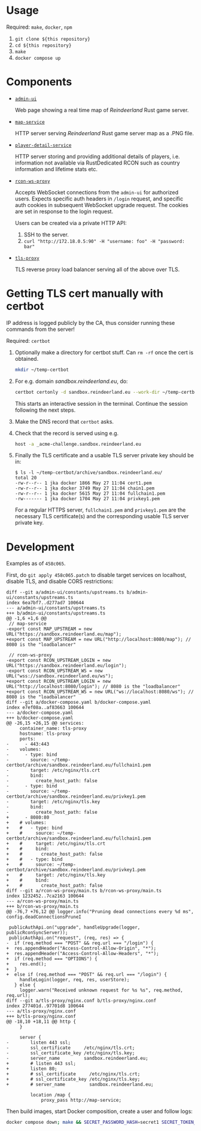# Usage

Required: `make`, `docker`, `npm`

1. `git clone ${this repository}`
2. `cd ${this repository}`
3. `make`
4. `docker compose up`

# Components

- [`admin-ui`](./admin-ui)

  Web page showing a real time map of _Reindeerland_ Rust game server.

- [`map-service`](./map-service)

  HTTP server serving _Reindeerland_ Rust game server map as a .PNG file.

- [`player-detail-service`](./player-detail-service)

  HTTP server storing and providing additional details of players, i.e.
  information not available via RustDedicated RCON such as country information
  and lifetime stats etc.

- [`rcon-ws-proxy`](./rcon-ws-proxy)

  Accepts WebSocket connections from the `admin-ui` for authorized users.
  Expects specific auth headers in `/login` request, and specific auth cookies
  in subsequent WebSocket upgrade request. The cookies are set in response to
  the login request.

  Users can be created via a private HTTP API:

  1. SSH to the server.
  2. `curl "http://172.18.0.5:90" -H "username: foo" -H "password: bar"`

- [`tls-proxy`](./tls-proxy)

  TLS reverse proxy load balancer serving all of the above over TLS.

# Getting TLS cert manually with certbot

IP address is logged publicly by the CA, thus consider running these commands
from the server!

Required: `certbot`

1. Optionally make a directory for certbot stuff. Can `rm -rf` once the cert is
   obtained.

   ```bash
   mkdir ~/temp-certbot
   ```

2. For e.g. domain _sandbox.reindeerland.eu_, do:

   ```bash
   certbot certonly -d sandbox.reindeerland.eu --work-dir ~/temp-certbot/ --logs-dir ~/temp-certbot/ --config-dir ~/temp-certbot/ --manual --register-unsafely-without-email --preferred-challenges dns
   ```

   This starts an interactive session in the terminal. Continue the session
   following the next steps.

3. Make the DNS record that `certbot` asks.

4. Check that the record is served using e.g.

   ```bash
   host -a _acme-challenge.sandbox.reindeerland.eu
   ```

5. Finally the TLS certificate and a usable TLS server private key should be in:

   ```
   $ ls -l ~/temp-certbot/archive/sandbox.reindeerland.eu/
   total 20
   -rw-r--r-- 1 jka docker 1866 May 27 11:04 cert1.pem
   -rw-r--r-- 1 jka docker 3749 May 27 11:04 chain1.pem
   -rw-r--r-- 1 jka docker 5615 May 27 11:04 fullchain1.pem
   -rw------- 1 jka docker 1704 May 27 11:04 privkey1.pem
   ```

   For a regular HTTPS server, `fullchain1.pem` and `privkey1.pem` are the
   necessary TLS certificate(s) and the corresponding usable TLS server private
   key.

# Development

Examples as of `458c065`.

First, do `git apply 458c065.patch` to disable target services on localhost, disable TLS, and disable CORS restrictions:

```
diff --git a/admin-ui/constants/upstreams.ts b/admin-ui/constants/upstreams.ts
index 6ea7bf7..d277ad7 100644
--- a/admin-ui/constants/upstreams.ts
+++ b/admin-ui/constants/upstreams.ts
@@ -1,6 +1,6 @@
 // map-service
-export const MAP_UPSTREAM = new URL("https://sandbox.reindeerland.eu/map");
+export const MAP_UPSTREAM = new URL("http://localhost:8080/map"); // 8080 is the "loadbalancer"
 
 // rcon-ws-proxy
-export const RCON_UPSTREAM_LOGIN = new URL("https://sandbox.reindeerland.eu/login");
-export const RCON_UPSTREAM_WS = new URL("wss://sandbox.reindeerland.eu/ws");
+export const RCON_UPSTREAM_LOGIN = new URL("http://localhost:8080/login"); // 8080 is the "loadbalancer"
+export const RCON_UPSTREAM_WS = new URL("ws://localhost:8080/ws"); // 8080 is the "loadbalancer"
diff --git a/docker-compose.yaml b/docker-compose.yaml
index e7ef08a..af83663 100644
--- a/docker-compose.yaml
+++ b/docker-compose.yaml
@@ -26,15 +26,15 @@ services:
     container_name: tls-proxy
     hostname: tls-proxy
     ports:
-      - 443:443
-    volumes:
-      - type: bind
-        source: ~/temp-certbot/archive/sandbox.reindeerland.eu/fullchain1.pem
-        target: /etc/nginx/tls.crt
-        bind:
-          create_host_path: false
-      - type: bind
-        source: ~/temp-certbot/archive/sandbox.reindeerland.eu/privkey1.pem
-        target: /etc/nginx/tls.key
-        bind:
-          create_host_path: false
+      - 8080:80
+    # volumes:
+    #   - type: bind
+    #     source: ~/temp-certbot/archive/sandbox.reindeerland.eu/fullchain1.pem
+    #     target: /etc/nginx/tls.crt
+    #     bind:
+    #       create_host_path: false
+    #   - type: bind
+    #     source: ~/temp-certbot/archive/sandbox.reindeerland.eu/privkey1.pem
+    #     target: /etc/nginx/tls.key
+    #     bind:
+    #       create_host_path: false
diff --git a/rcon-ws-proxy/main.ts b/rcon-ws-proxy/main.ts
index 1232452..7ca2163 100644
--- a/rcon-ws-proxy/main.ts
+++ b/rcon-ws-proxy/main.ts
@@ -76,7 +76,12 @@ logger.info("Pruning dead connections every %d ms", config.deadConnectionsPruneI
 
 publicAuthApi.on("upgrade", handleUpgrade(logger, publicRconSyncServer));
 publicAuthApi.on("request", (req, res) => {
-  if (req.method === "POST" && req.url === "/login") {
+  res.appendHeader("Access-Control-Allow-Origin", "*");
+  res.appendHeader("Access-Control-Allow-Headers", "*");
+  if (req.method === "OPTIONS") {
+    res.end();
+  }
+  else if (req.method === "POST" && req.url === "/login") {
     handleLogin(logger, req, res, userStore);
   } else {
     logger.warn("Received unknown request for %s %s", req.method, req.url);
diff --git a/tls-proxy/nginx.conf b/tls-proxy/nginx.conf
index 277401d..97701d8 100644
--- a/tls-proxy/nginx.conf
+++ b/tls-proxy/nginx.conf
@@ -18,10 +18,11 @@ http {
     }
  
     server {
-        listen 443 ssl;
-        ssl_certificate     /etc/nginx/tls.crt;
-        ssl_certificate_key /etc/nginx/tls.key;
-        server_name         sandbox.reindeerland.eu;
+        # listen 443 ssl;
+        listen 80;
+        # ssl_certificate     /etc/nginx/tls.crt;
+        # ssl_certificate_key /etc/nginx/tls.key;
+        # server_name         sandbox.reindeerland.eu;
 
         location /map {
             proxy_pass http://map-service;
```

Then build images, start Docker composition, create a user and follow logs:

```bash
docker compose down; make && SECRET_PASSWORD_HASH=secret1 SECRET_TOKEN_SIGNING=secret2 RCON_WS_UPSTREAM_URL=ws://localhost:28016 RCON_PASSWORD=secret3 docker compose up -d && docker exec rcon-ws-proxy curl "http://localhost:90" -H "username: foo" -H "password: bar" && docker compose logs -f
```
